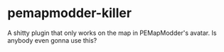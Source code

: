 # pemapmodder-killer
A shitty plugin that only works on the map in PEMapModder's avatar. Is anybody even gonna use this?
